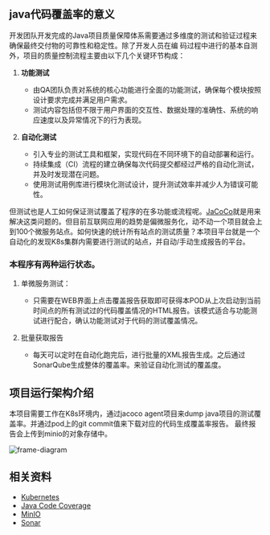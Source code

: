## java代码覆盖率的意义

开发团队开发完成的Java项目质量保障体系需要通过多维度的测试和验证过程来确保最终交付物的可靠性和稳定性。除了开发人员在编
码过程中进行的基本自测外，项目的质量控制流程主要由以下几个关键环节构成：

1. **功能测试**
    - 由QA团队负责对系统的核心功能进行全面的功能测试，确保每个模块按照设计要求完成并满足用户需求。
    - 测试内容包括但不限于用户界面的交互性、数据处理的准确性、系统的响应速度以及异常情况下的行为表现。

2. **自动化测试**
    - 引入专业的测试工具和框架，实现代码在不同环境下的自动部署和运行。
    - 持续集成（CI）流程的建立确保每次代码提交都经过严格的自动化测试，并及时发现潜在问题。
    - 使用测试用例库进行模块化测试设计，提升测试效率并减少人为错误可能性。

但测试也是人工如何保证测试覆盖了程序的在多功能或流程呢。[JaCoCo](https://www.eclemma.org/jacoco/)就是用来解决这类问题的。但目前互联网应用的趋势是偏微服务化，动不动一个项目就会上到100个微服务站点。如何快速的统计所有站点的测试质量？本项目平台就是一个自动化的发现K8s集群内需要进行测试的站点，并自动/手动生成报告的平台。

### 本程序有两种运行状态。

1. 单微服务测试：
    - 只需要在WEB界面上点击覆盖报告获取即可获得本POD从上次启动到当前时间点的所有测试过的代码覆盖情况的HTML报告。该模式适合与功能测试进行配合，确认功能测试对于代码的测试覆盖情况。

2. 批量获取报告
    - 每天可以定时在自动化跑完后，进行批量的XML报告生成。之后通过SonarQube生成整体的覆盖率。来验证自动化测试的覆盖度。

## 项目运行架构介绍

本项目需要工作在K8s环境内，通过jacoco agent项目来dump java项目的测试覆盖率。并通过pod上的git commit值来下载对应的代码生成覆盖率报告。
最终报告会上传到minio的对象存储中。

![frame-diagram](./images/frame-diagram.svg)



## 相关资料

* [Kubernetes](https://kubernetes.io/)
* [Java Code Coverage](https://www.jacoco.org/)
* [MinIO](https://min.io/)
* [Sonar](https://www.sonarsource.com/)